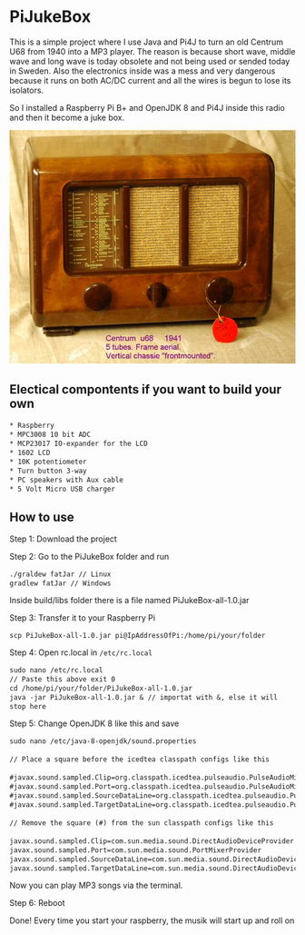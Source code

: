 # PiJukeBox

This is a simple project where I use Java and Pi4J to turn an old Centrum U68 from 1940 into a MP3 player. 
The reason is because short wave, middle wave and long wave is today obsolete and not being used or sended today
in Sweden. Also the electronics inside was a mess and very dangerous because it runs on both AC/DC current and all the
wires is begun to lose its isolators. 

So I installed a Raspberry Pi B+ and OpenJDK 8 and Pi4J inside this radio and then it become a juke box.


![a](https://raw.githubusercontent.com/DanielMartensson/PiJukeBox/master/Radio.jpg)

## Electical compontents if you want to build your own
```
* Raspberry
* MPC3008 10 bit ADC
* MCP23017 IO-expander for the LCD
* 1602 LCD
* 10K potentiometer
* Turn button 3-way
* PC speakers with Aux cable
* 5 Volt Micro USB charger
```

## How to use
Step 1: Download the project

Step 2: Go to the PiJukeBox folder and run

```
./graldew fatJar // Linux
gradlew fatJar // Windows
```
Inside build/libs folder there is a file named PiJukeBox-all-1.0.jar

Step 3: Transfer it to your Raspberry Pi
```
scp PiJukeBox-all-1.0.jar pi@IpAddressOfPi:/home/pi/your/folder
```

Step 4: Open rc.local in ```/etc/rc.local```

```
sudo nano /etc/rc.local
// Paste this above exit 0
cd /home/pi/your/folder/PiJukeBox-all-1.0.jar
java -jar PiJukeBox-all-1.0.jar & // importat with &, else it will stop here
```

Step 5: Change OpenJDK 8 like this and save
```
sudo nano /etc/java-8-openjdk/sound.properties

// Place a square before the icedtea classpath configs like this

#javax.sound.sampled.Clip=org.classpath.icedtea.pulseaudio.PulseAudioMixerProvider
#javax.sound.sampled.Port=org.classpath.icedtea.pulseaudio.PulseAudioMixerProvider
#javax.sound.sampled.SourceDataLine=org.classpath.icedtea.pulseaudio.PulseAudioMixerProvider
#javax.sound.sampled.TargetDataLine=org.classpath.icedtea.pulseaudio.PulseAudioMixerProvider

// Remove the square (#) from the sun classpath configs like this

javax.sound.sampled.Clip=com.sun.media.sound.DirectAudioDeviceProvider
javax.sound.sampled.Port=com.sun.media.sound.PortMixerProvider
javax.sound.sampled.SourceDataLine=com.sun.media.sound.DirectAudioDeviceProvider
javax.sound.sampled.TargetDataLine=com.sun.media.sound.DirectAudioDeviceProvider
```

Now you can play MP3 songs via the terminal.

Step 6: Reboot

Done! Every time you start your raspberry, the musik will start up and roll on


